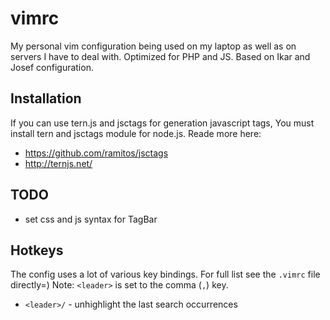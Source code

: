# vimrc

My personal vim configuration being used on my laptop as well as on servers I
have to deal with. Optimized for PHP and JS. Based on Ikar and Josef configuration.

## Installation
If you can use tern.js and jsctags for generation javascript tags, You must
install tern and jsctags module for node.js. Reade more here:
 - https://github.com/ramitos/jsctags
 - http://ternjs.net/

## TODO
 - set css and js syntax for TagBar

## Hotkeys

The config uses a lot of various key bindings. For full list see the `.vimrc` file directly=)
Note: `<leader>` is set to the comma (`,`) key.

 - `<leader>/` - unhighlight the last search occurrences
